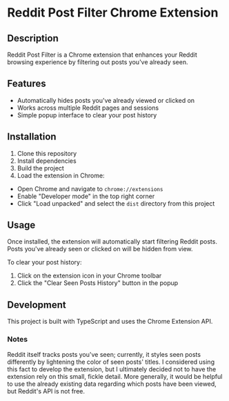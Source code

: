 # Reddit Post Filter Chrome Extension

## Description

Reddit Post Filter is a Chrome extension that enhances your Reddit browsing experience by filtering out posts you've already seen.

## Features

- Automatically hides posts you've already viewed or clicked on
- Works across multiple Reddit pages and sessions
- Simple popup interface to clear your post history

## Installation

1. Clone this repository
2. Install dependencies 
3. Build the project
4. Load the extension in Chrome:
- Open Chrome and navigate to `chrome://extensions`
- Enable "Developer mode" in the top right corner
- Click "Load unpacked" and select the `dist` directory from this project

## Usage

Once installed, the extension will automatically start filtering Reddit posts. Posts you've already seen or clicked on will be hidden from view.

To clear your post history:
1. Click on the extension icon in your Chrome toolbar
2. Click the "Clear Seen Posts History" button in the popup

## Development

This project is built with TypeScript and uses the Chrome Extension API.

### Notes

Reddit itself tracks posts you've seen; currently, it styles seen posts differently by lightening the color of seen posts' titles. I considered using this fact to develop the extension, but I ultimately decided not to have the extension rely on this small, fickle detail. More generally, it would be helpful to use the already existing data regarding which posts have been viewed, but Reddit's API is not free.